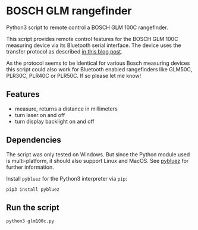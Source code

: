 # BOSCH GLM rangefinder

Python3 script to remote control a BOSCH GLM 100C rangefinder.

This script provides remote control features for the BOSCH GLM 100C measuring device via its Bluetooth serial interface. The device uses the transfer protocol as described [in this blog post](https://www.eevblog.com/forum/projects/hacking-the-bosch-glm-20-laser-measuring-tape/msg1331649/#msg1331649).

As the protocol seems to be identical for various Bosch measuring devices this script could also work for Bluetooth enabled rangefinders like GLM50C, PLR30C, PLR40C or PLR50C. If so please let me know!

## Features

* measure, returns a distance in millimeters
* turn laser on and off
* turn display backlight on and off

## Dependencies

The script was only tested on Windows. But since the Python module used is multi-platform, it should also support Linux and MacOS. See [pybluez](https://github.com/pybluez/pybluez) for further information.


Install `pybluez` for the Python3 interpreter via `pip`:

```
pip3 install pybluez
```

## Run the script

```
python3 glm100c.py
```
